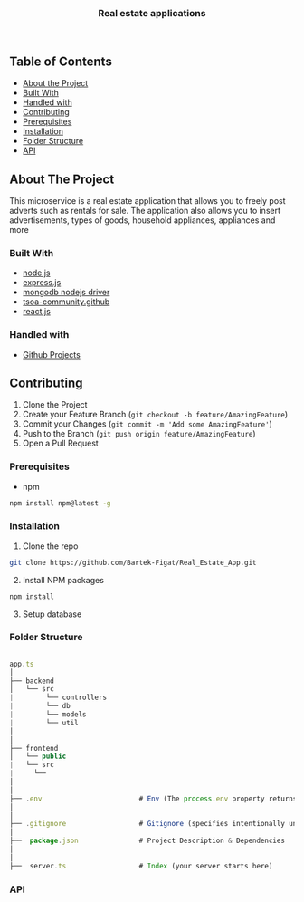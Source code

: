 

<!-- PROJECT LOGO -->
<br />
<p align="center">
  <h3 align="center">Real estate applications</h3>
</p>

<br />

<!-- TABLE OF CONTENTS -->
## Table of Contents

* [About the Project](#about-the-project)
* [Built With](#built-with)
* [Handled with](#handled-with)
* [Contributing](#contributing)
* [Prerequisites](#prerequisites)
* [Installation](#installation)
* [Folder Structure](#folder-structure)
* [API](#api)



<!-- ABOUT THE PROJECT -->
## About The Project

This microservice is a real estate application that allows you to freely post adverts such as rentals for sale. 
The application also allows you to insert advertisements, types of goods, household appliances, appliances and more


### Built With

* [node.js](https://nodejs.org/en/)
* [express.js](https://expressjs.com/)
* [mongodb nodejs driver](https://docs.mongodb.com/drivers/node/)
* [tsoa-community.github](https://tsoa-community.github.io/docs/)
* [react.js](https://reactjs.org/)

### Handled with

* [Github Projects](https://github.com/Bartek-Figat/Real_Estate_App/projects)


<!-- CONTRIBUTING -->
## Contributing

1. Clone the Project
2. Create your Feature Branch (`git checkout -b feature/AmazingFeature`)
3. Commit your Changes (`git commit -m 'Add some AmazingFeature'`)
4. Push to the Branch (`git push origin feature/AmazingFeature`)
5. Open a Pull Request


### Prerequisites

* npm
```sh
npm install npm@latest -g
```


### Installation
 
1. Clone the repo
```sh
git clone https://github.com/Bartek-Figat/Real_Estate_App.git
```
2. Install NPM packages
```sh
npm install
```
3. Setup database


### Folder Structure

```javascript

app.ts               
│
├── backend                 
│   └── src
|        └── controllers
|        └── db
|        └── models
|        └── util
│  
│
├── frontend                 
│   └── public
|   └── src
|     └── 
│
│
├── .env                        # Env (The process.env property returns an object containing the user environment)
│
│
├── .gitignore                  # Gitignore (specifies intentionally untracked files to ignore)
│
├──  package.json               # Project Description & Dependencies
│
│
├──  server.ts                  # Index (your server starts here)


```

### API



